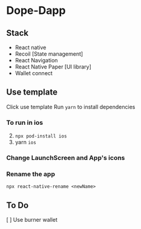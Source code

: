 # Dope-Dapp

## Stack
- React native
- Recoil [State management]
- React Navigation
- React Native Paper [UI library]
- Wallet connect


## Use template
Click use template
Run `yarn` to install dependencies


### To run in ios
2. `npx pod-install ios`
3. yarn `ios`
### Change LaunchScreen and App's icons

### Rename the app
`npx react-native-rename <newName>`

## To Do
[ ] Use burner wallet
